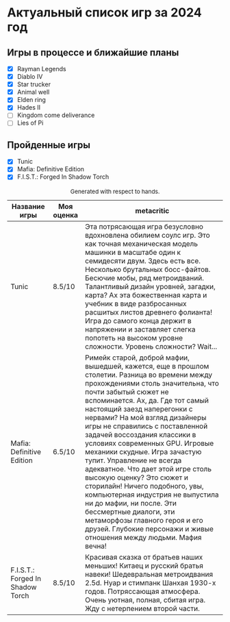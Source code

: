 # Актуальный список игр за 2024 год
## Игры в процессе и ближайшие планы
- [x] Rayman Legends
- [x] Diablo IV
- [x] Star trucker
- [x] Animal well
- [x] Elden ring
- [x] Hades II
- [ ] Kingdom come deliverance
- [ ] Lies of Pi

## Пройденные игры
- [x] Tunic
- [x] Mafia: Definitive Edition
- [x] F.I.S.T.: Forged In Shadow Torch

<table role="table" aria-busy="false" aria-colcount="3" class="table b-table gl-mt-0! gl-table" id="__BVID__297">
   <caption><small>Generated with respect to hands.</small></caption>
   <!---->
   <thead role="rowgroup" class="">
      <!---->
      <tr role="row" class="">
         <th role="columnheader" scope="col" tabindex="0" aria-colindex="1" aria-sort="ascending" class="position-relative">
            <div>Название игры</div>
         </th>
         <th role="columnheader" scope="col" tabindex="0" aria-colindex="2" aria-sort="none" class="position-relative">
            <div>Моя оценка</div>
         </th>
         <th role="columnheader" scope="col" aria-colindex="3" class="position-relative">
            <div>metacritic</div>
         </th>
      </tr>
   </thead>
   <tbody role="rowgroup">
      <!---->
      <tr role="row" class="">
         <td aria-colindex="1" role="cell" class="">Tunic</td>
         <td aria-colindex="2" role="cell" class="">8.5/10</td>
         <td aria-colindex="3" role="cell" class="">Эта потрясающая игра безусловно вдохновлена обилием соулс игр. Это как точная механическая модель машинки в масштабе один к семидесяти двум. Здесь есть все. Несколько брутальных босс-файтов. Бесючие мобы, ряд метроидваний. Талантливый дизайн уровней, загадки, карта? Ах эта божественная карта и учебник в виде разбросанных расшитых листов древнего фолианта! Игра до самого конца держит в напряжении и заставляет слегка попотеть на высоком уровне сложности. Уровень сложности? Wait...</td>
      </tr>
      <tr role="row" class="">
         <td aria-colindex="1" role="cell" class="">Mafia: Definitive Edition</td>
         <td aria-colindex="2" role="cell" class="">6.5/10</td>
         <td aria-colindex="3" role="cell" class="">Римейк старой, доброй мафии, вышедшей, кажется, еще в прошлом столетии. Разница во времени между прохождениями столь значительна, что почти забытый сюжет не вспоминается. Ах, да. Где тот самый настоящий заезд наперегонки с нервами? На мой взгляд дизайнеры игры не справились с поставленной задачей воссоздания классики в условиях современных GPU. Игровые механики скудные. Игра зачастую тупит. Управление не всегда адекватное. Что дает этой игре столь высокую оценку? Это сюжет и сторилайн! Ничего подобного, увы, компьютерная индустрия не выпустила ни до мафии, ни после. Эти бессмертные диалоги, эти метаморфозы главного героя и его друзей. Глубокие персонажи и живые отношения между людьми. Мафия вечна!</td>
      </tr>
      <tr role="row" class="">
         <td aria-colindex="1" role="cell" class="">F.I.S.T.: Forged In Shadow Torch</td>
         <td aria-colindex="2" role="cell" class="">8.5/10</td>
         <td aria-colindex="3" role="cell" class="">Красивая сказка от братьев наших меньших! Китаец и русский братья навеки! Шедевральная метроидвания 2.5d. Нуар и стимпанк Шанхая 1930-х годов. Потряссающая атмосфера. Очень уютная, полная, сбитая игра. Жду с нетерпением второй части.</td>
      </tr>
      <!----><!---->     
   </tbody>
   <!---->
</table>
